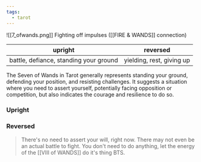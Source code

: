 ```yaml
---
tags:
  - tarot
---
```

![[7_ofwands.png]]
Fighting off impulses ([[FIRE & WANDS]] connection)


| upright                                | reversed                  |
| -------------------------------------- | ------------------------- |
| battle, defiance, standing your ground | yielding, rest, giving up |
The Seven of Wands in Tarot generally represents standing your ground, defending your position, and resisting challenges. It suggests a situation where you need to assert yourself, potentially facing opposition or competition, but also indicates the courage and resilience to do so.

### Upright

### Reversed

> There's no need to assert your will, right now. There may not even be an actual battle to fight. You don't need to do anything, let the energy of the [[VIII of WANDS]] do it's thing BTS.

